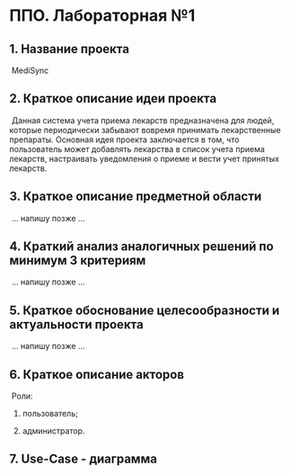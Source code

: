 # ППО. Лабораторная №1

## 1. Название проекта

​	MediSync

## 2. Краткое описание идеи проекта 

​	Данная система учета приема лекарств предназначена для людей, которые  периодически забывают вовремя принимать лекарственные препараты. Основная идея проекта заключается в том, что пользователь может добавлять лекарства в список учета приема лекарств, настраивать уведомления о приеме и вести учет принятых лекарств.

## 3. Краткое описание предметной области

​	... напишу позже ...

## 4. Краткий анализ аналогичных решений по минимум 3 критериям

​	... напишу позже ...

## 5. Краткое обоснование целесообразности и актуальности проекта

​	... напишу позже ...

## 6. Краткое описание акторов

​	Роли: 

1. пользователь;

2. администратор.

## 7. Use-Case - диаграмма

   
